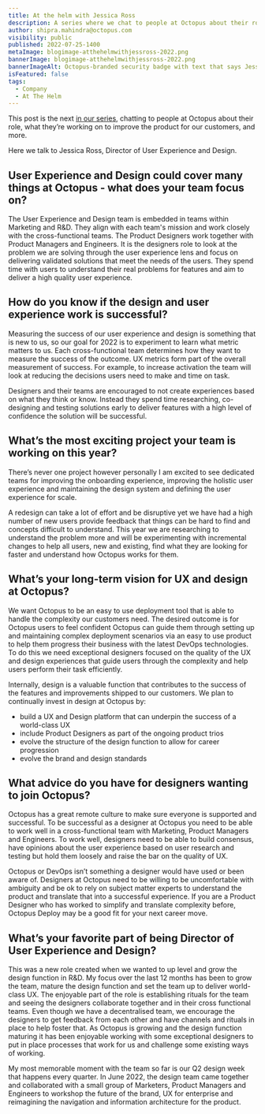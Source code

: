 ```yaml
---
title: At the helm with Jessica Ross
description: A series where we chat to people at Octopus about their role, what they’re working on to improve the product, and more. Hear from Jessica Ross, Director of User Experience and Design.
author: shipra.mahindra@octopus.com
visibility: public
published: 2022-07-25-1400
metaImage: blogimage-atthehelmwithjessross-2022.png
bannerImage: blogimage-atthehelmwithjessross-2022.png
bannerImageAlt: Octopus-branded security badge with text that says Jessica Ross, Director of User Experience and Design, above the silhouette of a red-headed woman wearing glasses.
isFeatured: false
tags: 
  - Company
  - At The Helm
---
```


This post is the next [in our series](https://octopus.com/blog/tag/At%20The%20Helm), chatting to people at Octopus about their role, what they’re working on to improve the product for our customers, and more.

Here we talk to Jessica Ross, Director of User Experience and Design.

## User Experience and Design could cover many things at Octopus - what does your team focus on?

The User Experience and Design team is embedded in teams within Marketing and R&D. They align with each team's mission and work closely with the cross-functional teams. The Product Designers work together with Product Managers and Engineers. It is the designers role to look at the problem we are solving through the user experience lens and focus on delivering validated solutions that meet the needs of the users. They spend time with users to understand their real problems for features and aim to deliver a high quality user experience.   

## How do you know if the design and user experience work is successful?

Measuring the success of our user experience and design is something that is new to us, so our goal for 2022 is to experiment to learn what metric matters to us. Each cross-functional team determines how they want to measure the success of the outcome. UX metrics form part of the overall measurement of success. For example, to increase activation the team will look at reducing the decisions users need to make and time on task. 

Designers and their teams are encouraged to not create experiences based on what they think or know. Instead they spend time researching, co-designing and testing solutions early to deliver features with a high level of confidence the solution will be successful. 

## What’s the most exciting project your team is working on this year?

There’s never one project however personally I am excited to see dedicated teams for improving the onboarding experience, improving the holistic user experience and maintaining the design system and defining the user experience for scale. 

A redesign can take a lot of effort and be disruptive yet we have had a high number of new users provide feedback that things can be hard to find and concepts difficult to understand. This year we are researching to understand the problem more and will be experimenting with incremental changes to help all users, new and existing, find what they are looking for faster and understand how Octopus works for them. 


## What’s your long-term vision for UX and design at Octopus?

We want Octopus to be an easy to use deployment tool that is able to handle the complexity our customers need. The desired outcome is for Octopus users to feel confident Octopus can guide them through setting up and maintaining complex deployment scenarios via an easy to use product to help them progress their business with the latest DevOps technologies. To do this we need exceptional designers focused on the quality of the UX and design experiences that guide users through the complexity and help users perform their task efficiently.

Internally, design is a valuable function that contributes to the success of the features and improvements shipped to our customers. We plan to continually invest in design at Octopus by:

- build a UX and Design platform that can underpin the success of a world-class UX
- include Product Designers as part of the ongoing product trios
- evolve the structure of the design function to allow for career progression
- evolve the brand and design standards 

## What advice do you have for designers wanting to join Octopus?

Octopus has a great remote culture to make sure everyone is supported and successful. To be successful as a designer at Octopus you need to be able to work well in a cross-functional team with Marketing, Product Managers and Engineers. To work well, designers need to be able to build consensus, have opinions about the user experience based on user research and testing but hold them loosely and raise the bar on the quality of UX.

Octopus or DevOps isn’t something a designer would have used or been aware of. Designers at Octopus need to be willing to be uncomfortable with ambiguity and be ok to rely on subject matter experts to understand the product and translate that into a successful experience. If you are a Product Designer who has worked to simplify and translate complexity before, Octopus Deploy may be a good fit for your next career move. 


## What’s your favorite part of being Director of User Experience and Design?

This was a new role created when we wanted to up level and grow the design function in R&D. My focus over the last 12 months has been to grow the team, mature the design function and set the team up to deliver world-class UX. The enjoyable part of the role is establishing rituals for the team and seeing the designers collaborate together and in their cross functional teams. Even though we have a decentralised team, we encourage the designers to get feedback from each other and have channels and rituals in place to help foster that. As Octopus is growing and the design function maturing it has been enjoyable working with some exceptional designers to put in place processes that work for us and challenge some existing ways of working. 

My most memorable moment with the team so far is our Q2 design week that happens every quarter. In June 2022, the design team came together and collaborated with a small group of Marketers, Product Managers and Engineers to workshop the future of the brand, UX for enterprise and reimagining the navigation and information architecture for the product.

